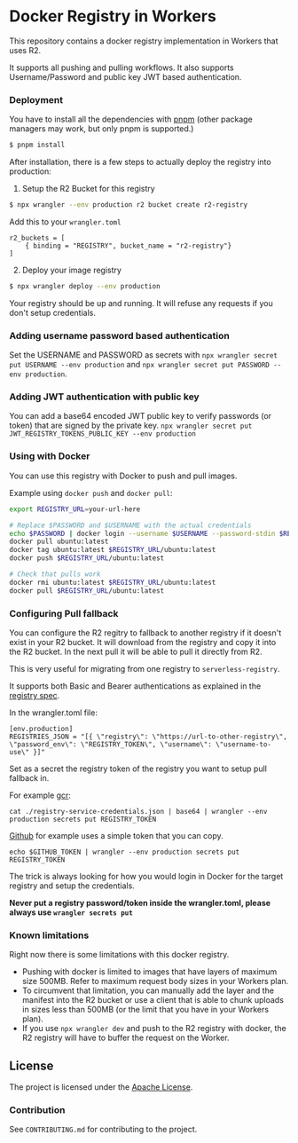 # Docker Registry in Workers

This repository contains a docker registry implementation in Workers that uses R2.

It supports all pushing and pulling workflows. It also supports
Username/Password and public key JWT based authentication.

### Deployment

You have to install all the dependencies with [pnpm](https://pnpm.io/installation) (other package managers may work, but only pnpm is supported.)

```bash
$ pnpm install
```

After installation, there is a few steps to actually deploy the registry into production:

1. Setup the R2 Bucket for this registry

```bash
$ npx wrangler --env production r2 bucket create r2-registry
```

Add this to your `wrangler.toml`

```
r2_buckets = [
    { binding = "REGISTRY", bucket_name = "r2-registry"}
]
```

2. Deploy your image registry

```bash
$ npx wrangler deploy --env production
```

Your registry should be up and running. It will refuse any requests if you don't setup credentials.

### Adding username password based authentication

Set the USERNAME and PASSWORD as secrets with `npx wrangler secret put USERNAME --env production` and `npx wrangler secret put PASSWORD --env production`.

### Adding JWT authentication with public key

You can add a base64 encoded JWT public key to verify passwords (or token) that are signed by the private key.
`npx wrangler secret put JWT_REGISTRY_TOKENS_PUBLIC_KEY --env production`

### Using with Docker

You can use this registry with Docker to push and pull images.

Example using `docker push` and `docker pull`:

```bash
export REGISTRY_URL=your-url-here

# Replace $PASSWORD and $USERNAME with the actual credentials
echo $PASSWORD | docker login --username $USERNAME --password-stdin $REGISTRY_URL
docker pull ubuntu:latest
docker tag ubuntu:latest $REGISTRY_URL/ubuntu:latest
docker push $REGISTRY_URL/ubuntu:latest

# Check that pulls work
docker rmi ubuntu:latest $REGISTRY_URL/ubuntu:latest
docker pull $REGISTRY_URL/ubuntu:latest
```

### Configuring Pull fallback

You can configure the R2 regitry to fallback to another registry if
it doesn't exist in your R2 bucket. It will download from the registry
and copy it into the R2 bucket. In the next pull it will be able to pull it directly from R2.

This is very useful for migrating from one registry to `serverless-registry`.

It supports both Basic and Bearer authentications as explained in the
[registry spec](https://distribution.github.io/distribution/spec/auth/token/).

In the wrangler.toml file:

```
[env.production]
REGISTRIES_JSON = "[{ \"registry\": \"https://url-to-other-registry\", \"password_env\": \"REGISTRY_TOKEN\", \"username\": \"username-to-use\" }]"
```

Set as a secret the registry token of the registry you want to setup
pull fallback in.

For example [gcr](https://cloud.google.com/artifact-registry/docs/reference/docker-api):

```
cat ./registry-service-credentials.json | base64 | wrangler --env production secrets put REGISTRY_TOKEN
```

[Github](https://github.com/settings/tokens) for example uses a simple token that you can copy.

```
echo $GITHUB_TOKEN | wrangler --env production secrets put REGISTRY_TOKEN
```

The trick is always looking for how you would login in Docker for
the target registry and setup the credentials.

**Never put a registry password/token inside the wrangler.toml, please always use `wrangler secrets put`**

### Known limitations

Right now there is some limitations with this docker registry.

- Pushing with docker is limited to images that have layers of maximum size 500MB. Refer to maximum request body sizes in your Workers plan.
- To circumvent that limitation, you can manually add the layer and the manifest into the R2 bucket or use a client that is able to chunk uploads in sizes less than 500MB (or the limit that you have in your Workers plan).
- If you use `npx wrangler dev` and push to the R2 registry with docker, the R2 registry will have to buffer the request on the Worker.

## License

The project is licensed under the [Apache License](https://opensource.org/licenses/apache-2.0/).

### Contribution

See `CONTRIBUTING.md` for contributing to the project.
